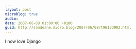 ```yaml
---
layout: post
microblog: true
audio: 
date: 2007-06-08 01:00:00 +0100
guid: http://samdeane.micro.blog/2007/06/08/t96133902.html
---
```

I now love Django
